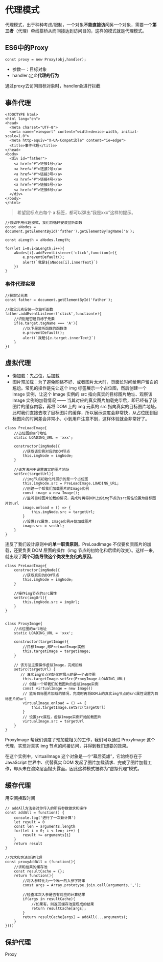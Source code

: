# 代理模式
代理模式，出于种种考虑/限制，一个对象**不能直接访问**另一个对象，需要一个**第三者**（代理）牵线搭桥从而间接达到访问目的，这样的模式就是代理模式。  

## ES6中的Proxy
```
const proxy = new Proxy(obj,handler);
```
- 参数一：目标对象
- handler:定义**代理的行为**  

通过proxy去访问目标对象时，handler会进行拦截

## 事件代理
```
<!DOCTYPE html>
<html lang="en">
<head>
  <meta charset="UTF-8">
  <meta name="viewport" content="width=device-width, initial-scale=1.0">
  <meta http-equiv="X-UA-Compatible" content="ie=edge">
  <title>事件代理</title>
</head>
<body>
  <div id="father">
    <a href="#">链接1号</a>
    <a href="#">链接2号</a>
    <a href="#">链接3号</a>
    <a href="#">链接4号</a>
    <a href="#">链接5号</a>
    <a href="#">链接6号</a>
  </div>
</body>
</html>
```
> 希望鼠标点击每个 a 标签，都可以弹出“我是xxx”这样的提示。

```
//假如不用代理模式，我们将循环安装监听函数
const aNodes = document.getElementById('father').getElementByTagName('a');

const aLength = aNodes.length;

for(let i=0;i<aLength;i++){
    aNodes[i].addEventListener('click',function(e){
        e.preventDefault();
        alert(`我是${aNodes[i].innerText}`)
    })
}
```

### 事件代理实现
```
//获取父元素
const father = document.getElementById('father');

//给父元素安装一次监听函数
father.addEventListener('click',function(e){
    //识别是否是目标子元素
    if(e.target.tagName === 'A'){
        //以下是监听函数的函数体
        e.preventDefault();
        alert(`我是${e.target.innerText}`)
    }
})
```

## 虚拟代理
- 懒加载：先占位，后加载
- 图片预加载：为了避免网络不好、或者图片太大时，页面长时间给用户留白的尴尬。常见的操作是先让这个 img 标签展示一个占位图，然后创建一个 Image 实例，让这个 Image 实例的 src 指向真实的目标图片地址、观察该 Image 实例的加载情况 —— 当其对应的真实图片加载完毕后，即已经有了该图片的缓存内容，再将 DOM 上的 img 元素的 src 指向真实的目标图片地址。此时我们直接去取了目标图片的缓存，所以展示速度会非常快，从占位图到目标图片的时间差会非常小、小到用户注意不到，这样体验就会非常好了。

```
class PreLoadImage{
    //占位图的url地址
    static LOADING_URL = 'xxx';

    constructor(imgNode){
        //获取该实例对应的DOM节点
        this.imgNode = imgNode;
    }

    //该方法用于设置真实的图片地址
    setSrc(targetUrl){
        //img节点初始化时展示的是一个占位图
        this.imgNode.src = PreLoadImage.LOADING_URL;
        //创建一个帮我们加载图片的Image实例
        const image = new Image();
        //监听目标图片加载的情况，完成时再将DOM上的img节点的src属性设置为目标图片的url
        image.onload = () => {
            this.imgNode.src = targetUrl;
        }
        //设置src属性，Image实例开始加载图片
        image.src = srcUrl;
    }
}
```
违反了我们设计原则中的**单一职责原则**。PreLoadImage 不仅要负责图片的加载，还要负责 DOM 层面的操作（img 节点的初始化和后续的改变）。这样一来，就出现了**两个可能导致这个类发生变化的原因**。  

```
class PreLoadImage{
    constructor(imgNode){
        //获取真实的DOM节点
        this.imgNode = imgNode;
    }

    //操作img节点的src属性
    setSrc(imgUrl){
        this.imgNode.src = imgUrl;
    }
}


class ProxyImage{
    //占位图的url地址
    static LOADING_URL = 'xxx';

    constructor(targetImage){
        //目标Image,即PreLoadImage实例
        this.targetImage = targetImage;
    }

    // 该方法主要操作虚拟Image，完成加载
    setSrc(targetUrl) {
       // 真实img节点初始化时展示的是一个占位图
        this.targetImage.setSrc(ProxyImage.LOADING_URL)
        // 创建一个帮我们加载图片的虚拟Image实例
        const virtualImage = new Image()
        // 监听目标图片加载的情况，完成时再将DOM上的真实img节点的src属性设置为目标图片的url
        virtualImage.onload = () => {
            this.targetImage.setSrc(targetUrl)
        }
        // 设置src属性，虚拟Image实例开始加载图片
        virtualImage.src = targetUrl
    }
}
```
ProxyImage 帮我们调度了预加载相关的工作，我们可以通过 ProxyImage 这个代理，实现对真实 img 节点的间接访问，并得到我们想要的效果。

在这个实例中，virtualImage 这个对象是一个“幕后英雄”，它始终存在于 JavaScript 世界中、代替真实 DOM 发起了图片加载请求、完成了图片加载工作，却从未在渲染层面抛头露面。因此这种模式被称为“虚拟代理”模式。

## 缓存代理
用空间换取时间

```
// addAll方法会对你传入的所有参数做求和操作
const addAll = function() {
    console.log('进行了一次新计算')
    let result = 0
    const len = arguments.length
    for(let i = 0; i < len; i++) {
        result += arguments[i]
    }
    return result
}

//为求和方法创建代理
const proxyAddAll = (function(){
    //求和结果的缓存池
    const resultCache = {};
    return function(){
        //将入参转化为一个唯一的入参字符串
        const args = Array.prototype.join.call(arguments,',');

        //检查本次入参是否有对应的计算结果
        if(args in resultCache){
            //如果有，则返回缓存池里现成的结果
            return resultCache[args];
        }
        return resultCache[args] = addAll(...arguments);
    }
})()
```

## 保护代理
Proxy
